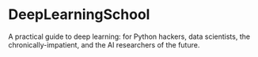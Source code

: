 # DeepLearningSchool

A practical guide to deep learning: for Python hackers, data scientists, the chronically-impatient, and the AI researchers of the future.
